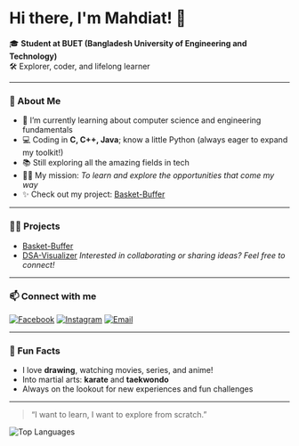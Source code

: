 # Hi there, I'm Mahdiat! 👋

🎓 **Student at BUET (Bangladesh University of Engineering and Technology)**  
🛠️ Explorer, coder, and lifelong learner

---

### 🚀 About Me

- 🌱 I’m currently learning about computer science and engineering fundamentals  
- 💻 Coding in **C, C++, Java**; know a little Python (always eager to expand my toolkit!)
- 📚 Still exploring all the amazing fields in tech  
- 🕵️‍♂️ My mission: *To learn and explore the opportunities that come my way*
- ✨ Check out my project: [Basket-Buffer](https://github.com/mahdiat-t/Basket-Buffer)

---

### 🧑‍💻 Projects

- [Basket-Buffer](https://github.com/mahdiat-t/Basket-Buffer)
- [DSA-Visualizer](https://github.com/mahdiat-t/DSA-Visualizer)
*Interested in collaborating or sharing ideas? Feel free to connect!*

---

### 📫 Connect with me

[![Facebook](https://img.shields.io/badge/Facebook-1877F2?style=flat&logo=facebook&logoColor=white)](https://www.facebook.com/mahdiat.tt/)
[![Instagram](https://img.shields.io/badge/Instagram-E4405F?style=flat&logo=instagram&logoColor=white)](https://www.instagram.com/mahdiat.t/)
[![Email](https://img.shields.io/badge/Email-D14836?style=flat&logo=gmail&logoColor=white)](mailto:mahdiattarannum@gmail.com)

---

### 🎨 Fun Facts

- I love **drawing**, watching movies, series, and anime!
- Into martial arts: **karate** and **taekwondo**
- Always on the lookout for new experiences and fun challenges

---

> “I want to learn, I want to explore from scratch.”

![Top Languages](https://github-readme-stats.vercel.app/api/top-langs/?username=mahdiat-t&layout=compact&theme=radical)

<!--
**mahdiat-t/mahdiat-t** is a ✨ special ✨ repository because its README.md (this file) appears on your GitHub profile.
-->
